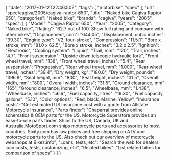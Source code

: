 {
    "date": "2017-01-12T22:46:50Z",
    "tags": [
        "motorbike",
        "spec"
    ],
    "url": "spec\/cagiva\/2005\/cagiva-raptor-650",
    "title": "Naked bike Cagiva Raptor 650",
    "categories": "Naked bike",
    "brands": "cagiva",
    "years": "2005",
    "spec": [
        {
            "Model": "Cagiva Raptor 650",
            "Year": "2005",
            "Category": "Naked bike",
            "Rating": "62.7 out of 100. Show full rating and compare with other bikes",
            "Displacement, ccm": "644.05",
            "Displacement, cubic inches": "39.30",
            "Engine type": "V2, four-stroke",
            "Compression": "11.5:1",
            "Bore x stroke, mm": "81.0 x 62.5",
            "Bore x stroke, inches": "3.2 x 2.5",
            "Ignition": "Electronic",
            "Cooling system": "Liquid",
            "Trail, mm": "120",
            "Trail, inches": "4.7",
            "Front suspension": "Upside down telscopic hydraulic fork",
            "Front wheel travel, mm": "138",
            "Front wheel travel, inches": "5.4",
            "Rear suspension": "Progressive",
            "Rear wheel travel, mm": "1.000",
            "Rear wheel travel, inches": "39.4",
            "Dry weight, kg": "180.0",
            "Dry weight, pounds": "396.8",
            "Seat height, mm": "800",
            "Seat height, inches": "31.5",
            "Overall width, mm": "800",
            "Overall width, inches": "31.5",
            "Ground clearance, mm": "165",
            "Ground clearance, inches": "6.5",
            "Wheelbase, mm": "1.438",
            "Wheelbase, inches": "56.6",
            "Fuel capacity, litres": "19.30",
            "Fuel capacity, gallons": "5.10",
            "Color options": "Red, black, Marine, Yellow",
            "Insurance costs": "Get estimated US insurance cost with a quote from Allstate Motorcycle Insurance",
            "Parts finder": "Chaparral provides online schematics & OEM parts for the US.   Motorcycle Superstore provides an easy-to-use parts finder. Ships to the US, Canada, UK and Australia.MotoSport.com ships motorcycle parts and accessories to most countries.    Sixity.com has low prices and free shipping on ATV and motorcycle parts to the US. Also check out our overview of motorcycle webshops at Bikez.info",
            "Loans, tests, etc": "Search the web for dealers, loan costs, tests, customizing, etc",
            "Related bikes": "List related bikes for comparison of specs"
        }
    ]
}
